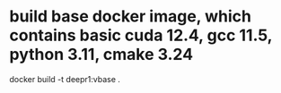 # build base docker image, which contains basic cuda 12.4, gcc 11.5, python 3.11, cmake 3.24
docker build -t deepr1:vbase .
